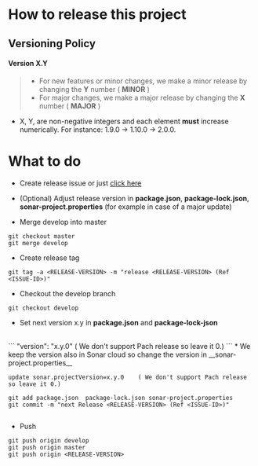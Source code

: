 # How to release this project
## Versioning Policy
#### Version  X.Y
> * For  new features or minor changes, we make a minor  release by changing the __Y__ number ( __MINOR__ )
> * For  major changes, we make a major  release by changing the __X__ number ( __MAJOR__ )

* X, Y, are non-negative integers and each element __must__ increase numerically. For instance: 1.9.0 -> 1.10.0 -> 2.0.0.


# What to do

* Create release issue or just [click here](https://gitlab.com/oersi/oersi-backend/-/issues/new)
 
* (Optional) Adjust release version in __package.json__, __package-lock.json__, __sonar-project.properties__ (for example in case of a major update)

* Merge develop into master
```
git checkout master
git merge develop
```
* Create release tag
```
git tag -a <RELEASE-VERSION> -m "release <RELEASE-VERSION> (Ref <ISSUE-ID>)"
```

* Checkout the develop branch
```
git checkout develop
```
* Set next version x.y  in __package.json__ and __package-lock-json__
 <br/> 
   ``` 
     "version": "x.y.0"   ( We don't support Pach release so leave it 0.)
   ``` 
* We keep the version also in Sonar cloud so change the version in __sonar-project.properties__
   
   ``` 
   update sonar.projectVersion=x.y.0    ( We don't support Pach release so leave it 0.)
   ``` 

```
git add package.json  package-lock.json sonar-project.properties
git commit -m "next Release <RELEASE-VERSION> (Ref <ISSUE-ID>)"


```
* Push
```
git push origin develop
git push origin master
git push origin <RELEASE-VERSION>
```
